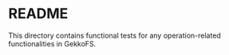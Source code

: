 # README

This directory contains functional tests for any operation-related
functionalities in GekkoFS.
